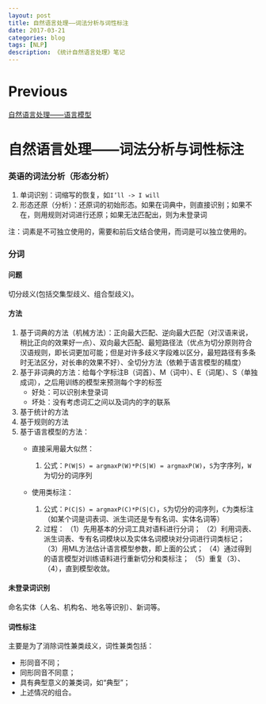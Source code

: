 ```yaml
--- 
layout: post 
title: 自然语言处理——词法分析与词性标注
date: 2017-03-21 
categories: blog 
tags: [NLP] 
description: 《统计自然语言处理》笔记
--- 
```


# Previous

[自然语言处理——语言模型](http://skyhigh233.com/blog/2017/03/21/nlp-note-1/)  


# 自然语言处理——词法分析与词性标注

### 英语的词法分析（形态分析）

1. 单词识别：词缩写的恢复，如`I’ll -> I will`
2. 形态还原（分析）：还原词的初始形态。如果在词典中，则直接识别；如果不在，则用规则对词进行还原；如果无法匹配出，则为未登录词


注：词素是不可独立使用的，需要和前后文结合使用，而词是可以独立使用的。

### 分词

#### 问题

切分歧义(包括交集型歧义、组合型歧义)。

#### 方法

1. 基于词典的方法（机械方法）：正向最大匹配、逆向最大匹配（对汉语来说，稍比正向的效果好一点）、双向最大匹配、最短路径法（优点为切分原则符合汉语规则，即长词更加可能；但是对许多歧义字段难以区分，最短路径有多条时无法区分，对长串的效果不好）、全切分方法（依赖于语言模型的精度）
2. 基于非词典的方法：给每个字标注B（词首）、M（词中）、E（词尾）、S（单独成词），之后用训练的模型来预测每个字的标签
    * 好处：可以识别未登录词
    * 坏处：没有考虑词汇之间以及词内的字的联系
3. 基于统计的方法
4. 基于规则的方法
5. 基于语言模型的方法：
	* 直接采用最大似然：
		1. 公式：`P(W|S) = argmaxP(W)*P(S|W) = argmaxP(W)`，`S`为字序列，`W`为切分的词序列

	* 使用类标注：
		1. 公式：`P(C|S) = argmaxP(C)*P(S|C)`，`S`为切分的词序列，`C`为类标注（如某个词是词表词、派生词还是专有名词、实体名词等）
		2. 过程：
		（1）先用基本的分词工具对语料进行分词；
		（2）利用词表、派生词表、专有名词模块以及实体名词模块对分词进行词类标记；
		（3）用ML方法估计语言模型参数，即上面的公式；
		（4）通过得到的语言模型对训练语料进行重新切分和类标注；
		（5）重复（3）、（4），直到模型收敛。

#### 未登录词识别

命名实体（人名、机构名、地名等识别）、新词等。

#### 词性标注

主要是为了消除词性兼类歧义，词性兼类包括：

* 形同音不同；
* 同形同音不同意；
* 具有典型意义的兼类词，如“典型”；
* 上述情况的组合。
